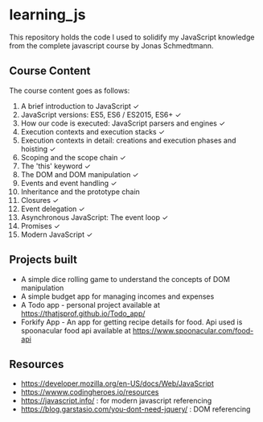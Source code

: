 # learning_js
This repository holds the code I used to solidify my JavaScript knowledge from the complete javascript course by Jonas Schmedtmann. 

## Course Content
The course content goes as follows:
1. A brief introduction to JavaScript ✓
2. JavaScript versions: ES5, ES6 / ES2015, ES6+ ✓
3. How our code is executed: JavaScript parsers and engines ✓
4. Execution contexts and execution stacks ✓
5. Execution contexts in detail: creations and execution phases and hoisting ✓
6. Scoping and the scope chain ✓
7. The 'this' keyword ✓
8. The DOM and DOM manipulation ✓
9. Events and event handling ✓
10. Inheritance and the prototype chain
11. Closures ✓
12. Event delegation ✓
13. Asynchronous JavaScript: The event loop ✓
14. Promises ✓
15. Modern JavaScript ✓

## Projects built
- A simple dice rolling game to understand the concepts of DOM manipulation
- A simple budget app for managing incomes and expenses
- A Todo app - personal project available at https://thatjsprof.github.io/Todo_app/
- Forkify App - An app for getting recipe details for food. Api used is spoonacular food api available at https://www.spoonacular.com/food-api

## Resources
- https://developer.mozilla.org/en-US/docs/Web/JavaScript
- https://wwww.codingheroes.io/resources
- https://javascript.info/ : for modern javascript referencing
- https://blog.garstasio.com/you-dont-need-jquery/ : DOM referencing
